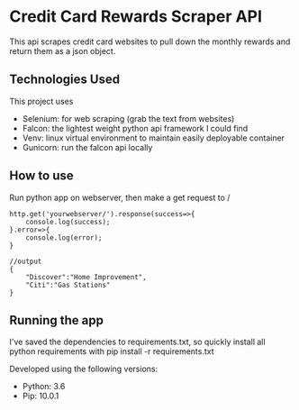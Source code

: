 # Credit Card Rewards Scraper API

This api scrapes credit card websites to pull down the monthly rewards and return them as a json object.

## Technologies Used

This project uses

* Selenium: for web scraping (grab the text from websites)
* Falcon: the lightest weight python api framework I could find
* Venv: linux virtual environment to maintain easily deployable container
* Gunicorn: run the falcon api locally

## How to use

Run python app on webserver, then make a get request to /

    http.get('yourwebserver/').response(success=>{
        console.log(success);
    }.error=>{
        console.log(error);
    }

    //output
    {
        "Discover":"Home Improvement",
        "Citi":"Gas Stations"
    }

## Running the app

I've saved the dependencies to requirements.txt, so quickly install all python requirements with pip install -r requirements.txt

Developed using the following versions:

* Python: 3.6
* Pip: 10.0.1